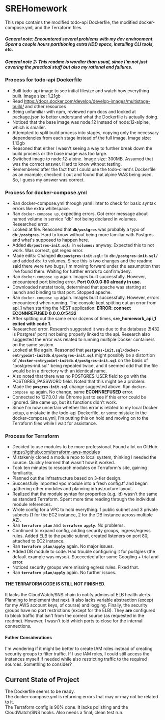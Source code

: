 # SREHomework
This repo contains the modified todo-api Dockerfile, the modified docker-compose.yml, and the Terraform files.

##### General note: Encountered several problems with my dev environment. Spent a couple hours partitioning extra HDD space, installing CLI tools, etc.

##### General note 2: This readme is wordier than usual, since I'm not just covering the practical stuff but also my rational and failures.

### Process for todo-api Dockerfile
* Built todo-api image to see initial filesize and watch how everything built. Image size: 1.21gb
* Read https://docs.docker.com/develop/develop-images/multistage-build/ and other resources
* Being unfamiliar with npm, reviewed npm docs and looked at package.json to better understand what the Dockerfile is actually doing.
* Noticed that the base image was node:12 instead of node:12-alpine, which is smaller.
* Attempted to split build process into stages, copying only the necessary dependencies from each stage instead of the full image. Image size: 1.13gb
* Reasoned that either I wasn't seeing a way to further break down the build process or the base image was too large.
* Switched image to node:12-alpine. Image size: 300MB. Assumed that was the correct answer. Hard to know without testing.
* Remembered after the fact that I could use the todo-client's Dockerfile as an example, checked it out and found that alpine WAS being used. So, I guess my answer was correct.

### Process for docker-compose.yml
* Ran docker-compose.yml through yaml linter to check for basic syntax errors like extra whitespace.
* Ran `docker-compose up`, expecting errors. Got error message about named volume in service "db" not being declared in volumes. Researched error.
* Looked at file. Reasoned that **`db/postgres`** was probably a typo of **`db:/postgres`**. Hard to know without being more familiar with Postgres and what's supposed to happen here.
* Added **`db/postres-init.sql:`** in **`volumes:`** anyway. Expected this to not work. Was correct, got regex error.
* Made edits: Changed **`db/postgres-init.sql:`** to **`db:/postgres-init.sql/`** and added **`db:`** to volumes. Since this is two changes and the readme said there were two bugs, I'm moving forward under the assumption that I've found them. Waiting for further errors to confirm/deny.
* Ran `docker-compose up` again. Images built successfully. However, encountered port binding error. **Port 0.0.0.0:80 already in use.**
* Downloaded netstat tools, determined that apache was starting at launch and binding to that port. Stopped apache.
* Ran `docker-compose up` again. Images built successfully. However, errors encountered when running. The console kept spitting out an error from api_1 when starting the NEST application: **ERROR: connect ECONNREFUSED 0.0.0.0:5432**
* After spitting out the same error dozens of times, **sre_homework_api_1 exited with code 1**.
* Researched error. Research suggested it was due to the database (5432 is Postgres' port) not being properly linked to the api. Research also suggested the error was related to running multiple Docker containers on the same system.
* Looked at file again. Reasoned that **`postgres-init.sql/docker-entrypoint-initdb.d/postgres-init.sql`** might possibly be a distortion of **`/docker-entrypoint-initdb.d/postgres-init.sql`** on the basis of "postgres-init.sql" being repeated twice, and it seemed odd that the file would be in a directory with an identical name.
* Also noted that there was no POSTGRES_USER field to go with the POSTGRES_PASSWORD field. Noted that this might be a problem.
* Made the **`posgres-init.sql`** change suggested above. Ran `docker-compose up` again. No change, same **ECONNREFUSED** error.
* Connected to 127.0.0.1 via Chrome just to see if this error could be ignored. Site came up, but its functions didn't work.
* Since I'm now uncertain whether this error is related to my local Docker setup, a mistake in the todo-api Dockerfile, or some mistake in the docker-compose.yml, I'm putting this on hold and moving on to the Terraform files while I wait for assistance.

### Process for Terraform
* Decided to use modules to be more professional. Found a lot on GitHub: https://github.com/terraform-aws-modules
* Mistakenly cloned a module repo to local system, thinking I needed the source. Quickly learned that wasn't how it worked.
* Took ten minutes to research modules on Terraform's site, gaining familiarity.
* Planned out the infrastructure based on 3-tier design.
* Successfully imported vpc module into a fresh config.tf and began gathering other modules and planning infrastructure layout.
* Realized that the module syntax for properties (e.g. id) wasn't the same as standard Terraform. Spent more time reading through the individual module references.
* Wrote config for a VPC to hold everything. 1 public subnet and 3 private subnets (1 for the EC2 instance, 2 for the DB instance across multiple AZ).
* Ran **`terraform plan`** and **`terraform apply`**. No problems.
* Continued to expand config, adding security groups, ingress/egress rules. Added ELB to the public subnet, created listeners on port 80, attached to EC2 instance.
* Ran **`terraform plan/apply`** again. No major issues.
* Added DB module to code. Had trouble configuring it for postgres (the default example was mysql). Succeeded after some Googling + trial and error.
* Noticed security groups were missing egress rules. Fixed that.
* Ran **`terraform plan/apply`** again. No further issues.
#### **THE TERRAFORM CODE IS STILL NOT FINISHED**.  
It lacks the CloudWatch/SNS chain to notify admins of ELB health alerts. Planning to implement that next. It also lacks variable abstraction (except for my AWS account keys, of course) and logging. Finally, the security groups have no port restrictions (except for the ELB). They **are** configured to block traffic that isn't from the correct source (as requested in the readme). However, I wasn't told which ports to close for the internal connections.

#### **Futher Considerations**
I'm wondering if it might be better to create IAM roles instead of creating security groups to filter traffic. If I use IAM roles, I could still access the instances myself if needed while also restricting traffic to the required sources. Something to consider?

## Current State of Project  
The Dockerfile seems to be ready.  
The docker-compose.yml is returning errors that may or may not be related to it.  
The Terraform config is 90% done. It lacks polishing and the CloudWatch/SNS hooks. Also needs a final, clean test run.
